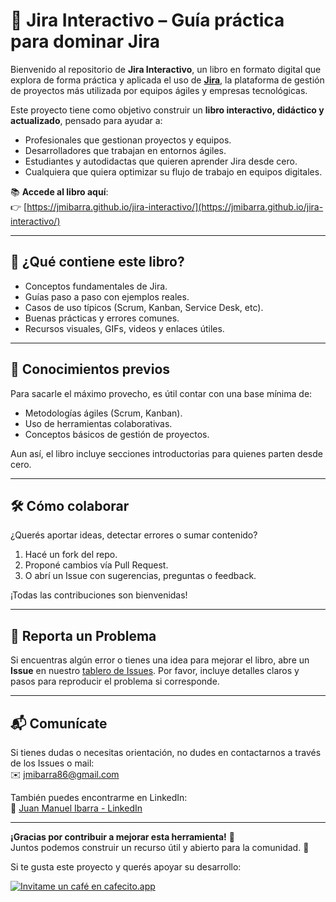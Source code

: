 # 📘 Jira Interactivo – Guía práctica para dominar Jira

Bienvenido al repositorio de **Jira Interactivo**, un libro en formato digital que explora de forma práctica y aplicada el uso de [**Jira**](https://www.atlassian.com/software/jira), la plataforma de gestión de proyectos más utilizada por equipos ágiles y empresas tecnológicas.

Este proyecto tiene como objetivo construir un **libro interactivo, didáctico y actualizado**, pensado para ayudar a:

- Profesionales que gestionan proyectos y equipos.
- Desarrolladores que trabajan en entornos ágiles.
- Estudiantes y autodidactas que quieren aprender Jira desde cero.
- Cualquiera que quiera optimizar su flujo de trabajo en equipos digitales.

📚 **Accede al libro aquí**:  
👉 [https://jmibarra.github.io/jira-interactivo/](https://jmibarra.github.io/jira-interactivo/)

---

## 🔧 ¿Qué contiene este libro?

- Conceptos fundamentales de Jira.
- Guías paso a paso con ejemplos reales.
- Casos de uso típicos (Scrum, Kanban, Service Desk, etc).
- Buenas prácticas y errores comunes.
- Recursos visuales, GIFs, videos y enlaces útiles.

---

## 🧠 Conocimientos previos

Para sacarle el máximo provecho, es útil contar con una base mínima de:

- Metodologías ágiles (Scrum, Kanban).
- Uso de herramientas colaborativas.
- Conceptos básicos de gestión de proyectos.

Aun así, el libro incluye secciones introductorias para quienes parten desde cero.

---

## 🛠️ Cómo colaborar

¿Querés aportar ideas, detectar errores o sumar contenido?

1. Hacé un fork del repo.
2. Proponé cambios vía Pull Request.
3. O abrí un Issue con sugerencias, preguntas o feedback.

¡Todas las contribuciones son bienvenidas!

---

## 🐞 Reporta un Problema

Si encuentras algún error o tienes una idea para mejorar el libro, abre un **Issue** en nuestro [tablero de Issues](https://github.com/jmibarra/jira-interactivo/issues). Por favor, incluye detalles claros y pasos para reproducir el problema si corresponde.

---

## 📬 Comunícate

Si tienes dudas o necesitas orientación, no dudes en contactarnos a través de los Issues o mail:  
✉️ [jmibarra86@gmail.com](mailto:jmibarra86@gmail.com)

También puedes encontrarme en LinkedIn:  
🔗 [Juan Manuel Ibarra - LinkedIn](https://www.linkedin.com/in/juan-manuel-ibarra-activity/)

---

**¡Gracias por contribuir a mejorar esta herramienta!** 🌟  
Juntos podemos construir un recurso útil y abierto para la comunidad. 🙌

Si te gusta este proyecto y querés apoyar su desarrollo:

[![Invitame un café en cafecito.app](https://cdn.cafecito.app/imgs/buttons/button_1.svg)](https://cafecito.app/jmibarradev)

